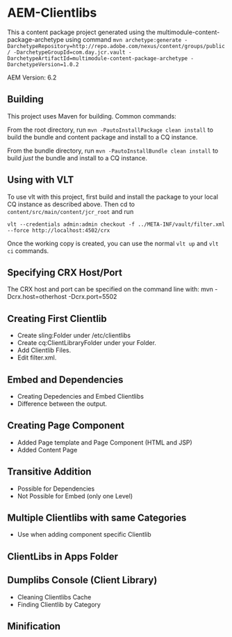 AEM-Clientlibs
========

This a content package project generated using the multimodule-content-package-archetype 
using command ``mvn archetype:generate -DarchetypeRepository=http://repo.adobe.com/nexus/content/groups/public/ -DarchetypeGroupId=com.day.jcr.vault -DarchetypeArtifactId=multimodule-content-package-archetype -DarchetypeVersion=1.0.2``

AEM Version: 6.2

Building
--------

This project uses Maven for building. Common commands:

From the root directory, run ``mvn -PautoInstallPackage clean install`` to build the bundle and content package and install to a CQ instance.

From the bundle directory, run ``mvn -PautoInstallBundle clean install`` to build *just* the bundle and install to a CQ instance.

Using with VLT
--------------

To use vlt with this project, first build and install the package to your local CQ instance as described above. Then cd to `content/src/main/content/jcr_root` and run

    vlt --credentials admin:admin checkout -f ../META-INF/vault/filter.xml --force http://localhost:4502/crx

Once the working copy is created, you can use the normal ``vlt up`` and ``vlt ci`` commands.

Specifying CRX Host/Port
------------------------

The CRX host and port can be specified on the command line with:
mvn -Dcrx.host=otherhost -Dcrx.port=5502 <goals>



Creating First Clientlib
------------------------

- Create sling:Folder under /etc/clientlibs
- Create cq:ClientLibraryFolder under your Folder.
- Add Clientlib Files.
- Edit filter.xml.

Embed and Dependencies
----------------------
- Creating Depedencies and Embed Clientlibs
- Difference between the output.

Creating Page Component
-----------------------
- Added Page template and Page Component (HTML and JSP)
- Added Content Page

Transitive Addition
-------------------
- Possible for Dependencies
- Not Possible for Embed (only one Level)

Multiple Clientlibs with same Categories
----------------------------------------
- Use when adding component specific Clientlib

ClientLibs in Apps Folder
-------------------------

Dumplibs Console (Client Library)
---------------------------------
- Cleaning Clientlibs Cache
- Finding Clientlib by Category

Minification
------------